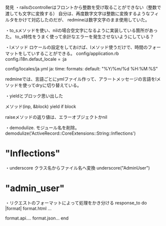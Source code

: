発見
・railsのcontrollerはフロントから整数を受け取ることができない（整数で渡しても文字に変換する）
自分は、再度数字文字は整数に変換するようなフィルタをかけて対応したのだが、
redmineは数字文字のまま使用していた。

・to_sメソッドを使い、nilの場合空文字になるように実装している箇所があった。
to_s特性をうまく使って余計なエラーを発生させないようにしている？

・lメソッド
ロケールの設定をしておけば、lメソッド使うだけで、時間のフォーマットをしていすることができる。
config/application.rb
config.i18n.defaut_locale = :ja

config/locales/ja.yml
ja:
  time:
    formats:
      default: "%Y/%m/%d %H:%M:%S"

redmineでは、言語ごとにymlファイル作って、アラートメッセージの言語をlメソッドを使ってdryに切り替えている。

・yieldとブロック思い出した

メソッド(inp, &block)
yield if block

raiseメソッドの返り値は、エラーオブジェクトかnil

・demodulize.
モジュール名を削除。
demodulize('ActiveRecord::CoreExtensions::String::Inflections')
# "Inflections"

・underscore
クラス名からファイル名へ変換
underscore("AdminUser")
# "admin_user"

・リクエストのフォーマットによって処理をかき分ける
response_to do |format|
  format.html ...

  format.api....
  format.json...
end